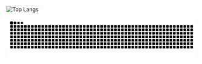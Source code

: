 
![Top Langs](https://github-readme-stats.vercel.app/api/top-langs/?username=eduardofhammes&layout=compact&theme=radical)

![Snake animation](https://github.com/eduardofhammes/eduardofhammes/blob/output/github-contribution-grid-snake-dark.svg)
